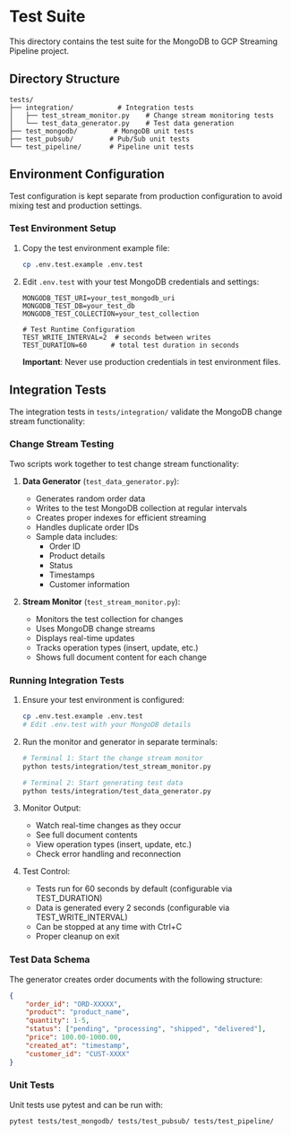 # Test Suite

This directory contains the test suite for the MongoDB to GCP Streaming Pipeline project.

## Directory Structure

```
tests/
├── integration/           # Integration tests
│   ├── test_stream_monitor.py    # Change stream monitoring tests
│   └── test_data_generator.py    # Test data generation
├── test_mongodb/         # MongoDB unit tests
├── test_pubsub/         # Pub/Sub unit tests
└── test_pipeline/       # Pipeline unit tests
```

## Environment Configuration

Test configuration is kept separate from production configuration to avoid mixing test and production settings.

### Test Environment Setup

1. Copy the test environment example file:
   ```bash
   cp .env.test.example .env.test
   ```

2. Edit `.env.test` with your test MongoDB credentials and settings:
   ```
   MONGODB_TEST_URI=your_test_mongodb_uri
   MONGODB_TEST_DB=your_test_db
   MONGODB_TEST_COLLECTION=your_test_collection

   # Test Runtime Configuration
   TEST_WRITE_INTERVAL=2  # seconds between writes
   TEST_DURATION=60      # total test duration in seconds
   ```

   **Important**: Never use production credentials in test environment files.

## Integration Tests

The integration tests in `tests/integration/` validate the MongoDB change stream functionality:

### Change Stream Testing

Two scripts work together to test change stream functionality:

1. **Data Generator** (`test_data_generator.py`):
   - Generates random order data
   - Writes to the test MongoDB collection at regular intervals
   - Creates proper indexes for efficient streaming
   - Handles duplicate order IDs
   - Sample data includes:
     - Order ID
     - Product details
     - Status
     - Timestamps
     - Customer information

2. **Stream Monitor** (`test_stream_monitor.py`):
   - Monitors the test collection for changes
   - Uses MongoDB change streams
   - Displays real-time updates
   - Tracks operation types (insert, update, etc.)
   - Shows full document content for each change

### Running Integration Tests

1. Ensure your test environment is configured:
   ```bash
   cp .env.test.example .env.test
   # Edit .env.test with your MongoDB details
   ```

2. Run the monitor and generator in separate terminals:
   ```bash
   # Terminal 1: Start the change stream monitor
   python tests/integration/test_stream_monitor.py

   # Terminal 2: Start generating test data
   python tests/integration/test_data_generator.py
   ```

3. Monitor Output:
   - Watch real-time changes as they occur
   - See full document contents
   - View operation types (insert, update, etc.)
   - Check error handling and reconnection

4. Test Control:
   - Tests run for 60 seconds by default (configurable via TEST_DURATION)
   - Data is generated every 2 seconds (configurable via TEST_WRITE_INTERVAL)
   - Can be stopped at any time with Ctrl+C
   - Proper cleanup on exit

### Test Data Schema

The generator creates order documents with the following structure:
```json
{
    "order_id": "ORD-XXXXX",
    "product": "product_name",
    "quantity": 1-5,
    "status": ["pending", "processing", "shipped", "delivered"],
    "price": 100.00-1000.00,
    "created_at": "timestamp",
    "customer_id": "CUST-XXXX"
}
```

### Unit Tests

Unit tests use pytest and can be run with:
```bash
pytest tests/test_mongodb/ tests/test_pubsub/ tests/test_pipeline/
``` 